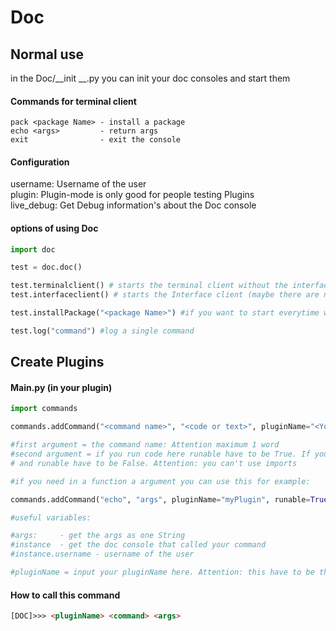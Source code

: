# Doc
 
## Normal use

in the Doc/__init __.py you can init your doc consoles and start them

#### Commands for terminal client

`````text
pack <package Name> - install a package
echo <args>         - return args
exit                - exit the console
`````


#### Configuration

username:    Username of the user <br>
plugin:      Plugin-mode is only good for people testing Plugins <br>
live_debug:  Get Debug information's about the Doc console <br>

#### options of using Doc

`````python
import doc

test = doc.doc()

test.terminalclient() # starts the terminal client without the interface (maybe not available for unofficial Plugins)
test.interfaceclient() # starts the Interface client (maybe there are no interfaces available for Plugins)

test.installPackage("<package Name>") #if you want to start everytime with a package

test.log("command") #log a single command
`````

## Create Plugins

#### Main.py (in your plugin)
````python
import commands

commands.addCommand("<command name>", "<code or text>", pluginName="<Your pluginname>", runable=None)

#first argument = the command name: Attention maximum 1 word
#second argument = if you run code here runable have to be True. If you only want to return a text input your text here
# and runable have to be False. Attention: you can't use imports

#if you need in a function a argument you can use this for example:

commands.addCommand("echo", "args", pluginName="myPlugin", runable=True) #you need runable=True to use the variables

#useful variables:

#args:     - get the args as one String
#instance  - get the doc console that called your command
#instance.username - username of the user

#pluginName = input your pluginName here. Attention: this have to be the name of your main dictionary.
````

#### How to call this command

````html
[DOC]>>> <pluginName> <command> <args>
````